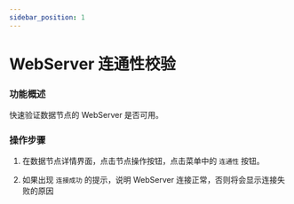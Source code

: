 ```yaml
---
sidebar_position: 1
---
```


# WebServer 连通性校验

### 功能概述

快速验证数据节点的 WebServer 是否可用。

### 操作步骤

1. 在数据节点详情界面，点击节点操作按钮，点击菜单中的 `连通性` 按钮。

2. 如果出现 `连接成功` 的提示，说明 WebServer 连接正常，否则将会显示连接失败的原因


